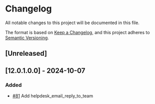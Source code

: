 # Changelog
All notable changes to this project will be documented in this file.

The format is based on [Keep a Changelog](https://keepachangelog.com/en/1.0.0/),
and this project adheres to [Semantic Versioning](https://semver.org/spec/v2.0.0.html).

## [Unreleased]
## [12.0.1.0.0] - 2024-10-07
### Added
- [#81](https://gitlab.com/somitcoop/erp-research/odoo-helpdesk/-/merge_requests/81) Add helpdesk_email_reply_to_team